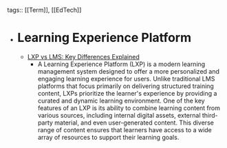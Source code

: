 tags:: [[Term]], [[EdTech]]

- # Learning Experience Platform
	- [LXP vs LMS: Key Differences Explained](https://www.eliftech.com/insights/lxp-vs-lms-explained/)
		- A Learning Experience Platform (LXP) is a modern learning management system designed to offer a more personalized and engaging learning experience for users. Unlike traditional LMS platforms that focus primarily on delivering structured training content, LXPs prioritize the learner's experience by providing a curated and dynamic learning environment. One of the key features of an LXP is its ability to combine learning content from various sources, including internal digital assets, external third-party material, and even user-generated content. This diverse range of content ensures that learners have access to a wide array of resources to support their learning goals.